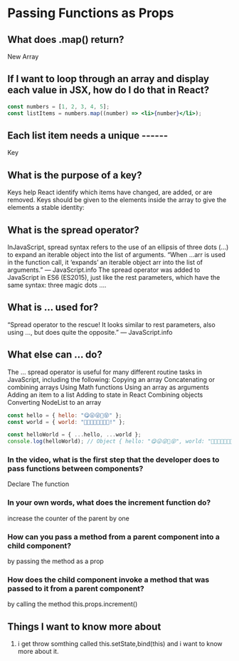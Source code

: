 # Passing Functions as Props

## What does .map() return?

New Array

## If I want to loop through an array and display each value in JSX, how do I do that in React?

```jsx
const numbers = [1, 2, 3, 4, 5];
const listItems = numbers.map((number) => <li>{number}</li>);
```

## Each list item needs a unique ------

Key

## What is the purpose of a key?

Keys help React identify which items have changed, are added, or are removed. Keys should be given to the elements inside the array to give the elements a stable identity:

## What is the spread operator?

InJavaScript, spread syntax refers to the use of an ellipsis of three dots (…) to expand an iterable object into the list of arguments.
“When ...arr is used in the function call, it ‘expands’ an iterable object arr into the list of arguments.” — JavaScript.info
The spread operator was added to JavaScript in ES6 (ES2015), just like the rest parameters, which have the same syntax: three magic dots ….

## What is ... used for?

“Spread operator to the rescue! It looks similar to rest parameters, also using ..., but does quite the opposite.” — JavaScript.info

## What else can … do?

The … spread operator is useful for many different routine tasks in JavaScript, including the following:
Copying an array
Concatenating or combining arrays
Using Math functions
Using an array as arguments
Adding an item to a list
Adding to state in React
Combining objects
Converting NodeList to an array

```js
const hello = { hello: "😋😛😜🤪😝" };
const world = { world: "🙂🙃😉😊😇🥰😍🤩!" };

const helloWorld = { ...hello, ...world };
console.log(helloWorld); // Object { hello: "😋😛😜🤪😝", world: "🙂🙃😉😊😇🥰😍🤩!" }
```

### In the video, what is the first step that the developer does to pass functions between components?

Declare The function

### In your own words, what does the increment function do?

increase the counter of the parent by one

### How can you pass a method from a parent component into a child component?

by passing the method as a prop

### How does the child component invoke a method that was passed to it from a parent component?

by calling the method this.props.increment()

## Things I want to know more about

1. i get throw somthing called this.setState,bind(this) and i want to know more about it.
